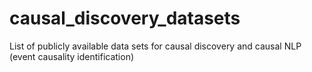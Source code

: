 # causal_discovery_datasets
List of publicly available data sets for causal discovery and causal NLP (event causality identification)
